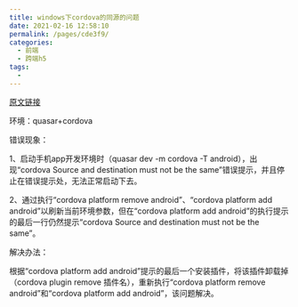```yaml
---
title: windows下cordova的同源的问题
date: 2021-02-16 12:58:10
permalink: /pages/cde3f9/
categories:
  - 前端
  - 跨端h5
tags:
  - 
---
```



[原文链接](https://www.it610.com/article/1227199483444563968.htm)

环境：quasar+cordova

错误现象：

   1、启动手机app开发环境时（quasar dev -m cordova -T android），出现“cordova Source and destination must not be the same”错误提示，并且停止在错误提示处，无法正常启动下去。

   2、通过执行“cordova platform remove android”、“cordova platform add android”以刷新当前环境参数，但在“cordova platform add android”的执行提示的最后一行仍然提示“cordova Source and destination must not be the same”。

解决办法：

   根据“cordova platform add android”提示的最后一个安装插件，将该插件卸载掉（cordova plugin remove 插件名），重新执行“cordova platform remove android”和“cordova platform add android”，该问题解决。


